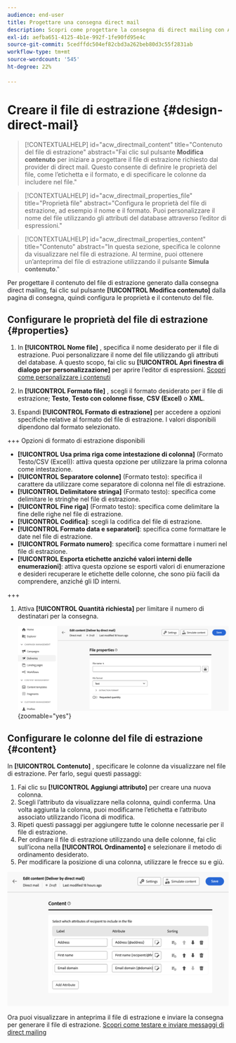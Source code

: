 ```yaml
---
audience: end-user
title: Progettare una consegna direct mail
description: Scopri come progettare la consegna di direct mailing con Adobe Campaign Web
exl-id: aefba651-4125-4b1e-992f-1fe90fd95e4c
source-git-commit: 5cedffdc504ef82cbd3a262beb80d3c55f2831ab
workflow-type: tm+mt
source-wordcount: '545'
ht-degree: 22%

---
```


# Creare il file di estrazione {#design-direct-mail}

>[!CONTEXTUALHELP]
>id="acw_directmail_content"
>title="Contenuto del file di estrazione"
>abstract="Fai clic sul pulsante **Modifica contenuto** per iniziare a progettare il file di estrazione richiesto dal provider di direct mail. Questo consente di definire le proprietà del file, come l’etichetta e il formato, e di specificare le colonne da includere nel file."

>[!CONTEXTUALHELP]
>id="acw_directmail_properties_file"
>title="Proprietà file"
>abstract="Configura le proprietà del file di estrazione, ad esempio il nome e il formato. Puoi personalizzare il nome del file utilizzando gli attributi del database attraverso l’editor di espressioni."

>[!CONTEXTUALHELP]
>id="acw_directmail_properties_content"
>title="Contenuto"
>abstract="In questa sezione, specifica le colonne da visualizzare nel file di estrazione. Al termine, puoi ottenere un’anteprima del file di estrazione utilizzando il pulsante **Simula contenuto**."

Per progettare il contenuto del file di estrazione generato dalla consegna direct mailing, fai clic sul pulsante **[!UICONTROL Modifica contenuto]** dalla pagina di consegna, quindi configura le proprietà e il contenuto del file.

## Configurare le proprietà del file di estrazione {#properties}

1. In **[!UICONTROL Nome file]** , specifica il nome desiderato per il file di estrazione. Puoi personalizzare il nome del file utilizzando gli attributi del database. A questo scopo, fai clic su **[!UICONTROL Apri finestra di dialogo per personalizzazione]** per aprire l’editor di espressioni. [Scopri come personalizzare i contenuti](../personalization/personalize.md)

1. In **[!UICONTROL Formato file]** , scegli il formato desiderato per il file di estrazione; **Testo**, **Testo con colonne fisse**, **CSV (Excel)** o **XML**.

1. Espandi **[!UICONTROL Formato di estrazione]** per accedere a opzioni specifiche relative al formato del file di estrazione. I valori disponibili dipendono dal formato selezionato.

+++ Opzioni di formato di estrazione disponibili

   * **[!UICONTROL Usa prima riga come intestazione di colonna]** (Formato Testo/CSV (Excel)): attiva questa opzione per utilizzare la prima colonna come intestazione.
   * **[!UICONTROL Separatore colonne]** (Formato testo): specifica il carattere da utilizzare come separatore di colonna nel file di estrazione.
   * **[!UICONTROL Delimitatore stringa]** (Formato testo): specifica come delimitare le stringhe nel file di estrazione.
   * **[!UICONTROL Fine riga]** (Formato testo): specifica come delimitare la fine delle righe nel file di estrazione.
   * **[!UICONTROL Codifica]**: scegli la codifica del file di estrazione.
   * **[!UICONTROL Formato data e separatori]**: specifica come formattare le date nel file di estrazione.
   * **[!UICONTROL Formato numero]**: specifica come formattare i numeri nel file di estrazione.
   * **[!UICONTROL Esporta etichette anziché valori interni delle enumerazioni]**: attiva questa opzione se esporti valori di enumerazione e desideri recuperare le etichette delle colonne, che sono più facili da comprendere, anziché gli ID interni.

+++

1. Attiva **[!UICONTROL Quantità richiesta]** per limitare il numero di destinatari per la consegna.

   ![](assets/dm-content-details.png){zoomable=&quot;yes&quot;}

## Configurare le colonne del file di estrazione {#content}

In **[!UICONTROL Contenuto]** , specificare le colonne da visualizzare nel file di estrazione. Per farlo, segui questi passaggi:

1. Fai clic su **[!UICONTROL Aggiungi attributo]** per creare una nuova colonna.
1. Scegli l’attributo da visualizzare nella colonna, quindi conferma. Una volta aggiunta la colonna, puoi modificarne l’etichetta e l’attributo associato utilizzando l’icona di modifica.
1. Ripeti questi passaggi per aggiungere tutte le colonne necessarie per il file di estrazione.
1. Per ordinare il file di estrazione utilizzando una delle colonne, fai clic sull’icona nella **[!UICONTROL Ordinamento]** e selezionare il metodo di ordinamento desiderato.
1. Per modificare la posizione di una colonna, utilizzare le frecce su e giù.

![](assets/dm-content-attributes.png)

Ora puoi visualizzare in anteprima il file di estrazione e inviare la consegna per generare il file di estrazione. [Scopri come testare e inviare messaggi di direct mailing](send-direct-mail.md)
